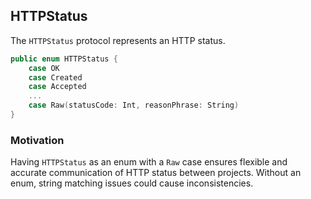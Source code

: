 ## HTTPStatus

The `HTTPStatus` protocol represents an HTTP status.

```swift
public enum HTTPStatus {
    case OK
    case Created
    case Accepted
    ...
    case Raw(statusCode: Int, reasonPhrase: String)
}
```

### Motivation

Having `HTTPStatus` as an enum with a `Raw` case ensures flexible and accurate communication of HTTP status between projects. Without an enum, string matching issues could cause inconsistencies.